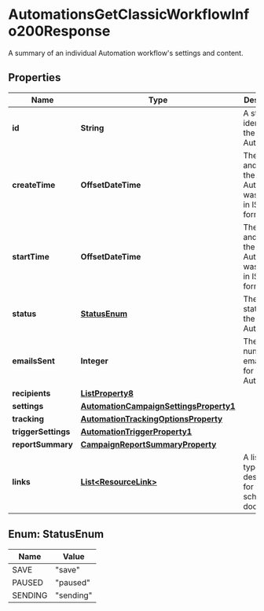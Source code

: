 

# AutomationsGetClassicWorkflowInfo200Response

A summary of an individual Automation workflow's settings and content.

## Properties

| Name | Type | Description | Notes |
|------------ | ------------- | ------------- | -------------|
|**id** | **String** | A string that identifies the Automation. |  [optional] [readonly] |
|**createTime** | **OffsetDateTime** | The date and time the Automation was created in ISO 8601 format. |  [optional] [readonly] |
|**startTime** | **OffsetDateTime** | The date and time the Automation was started in ISO 8601 format. |  [optional] [readonly] |
|**status** | [**StatusEnum**](#StatusEnum) | The current status of the Automation. |  [optional] [readonly] |
|**emailsSent** | **Integer** | The total number of emails sent for the Automation. |  [optional] [readonly] |
|**recipients** | [**ListProperty8**](ListProperty8.md) |  |  [optional] |
|**settings** | [**AutomationCampaignSettingsProperty1**](AutomationCampaignSettingsProperty1.md) |  |  [optional] |
|**tracking** | [**AutomationTrackingOptionsProperty**](AutomationTrackingOptionsProperty.md) |  |  [optional] |
|**triggerSettings** | [**AutomationTriggerProperty1**](AutomationTriggerProperty1.md) |  |  [optional] |
|**reportSummary** | [**CampaignReportSummaryProperty**](CampaignReportSummaryProperty.md) |  |  [optional] |
|**links** | [**List&lt;ResourceLink&gt;**](ResourceLink.md) | A list of link types and descriptions for the API schema documents. |  [optional] [readonly] |



## Enum: StatusEnum

| Name | Value |
|---- | -----|
| SAVE | &quot;save&quot; |
| PAUSED | &quot;paused&quot; |
| SENDING | &quot;sending&quot; |



